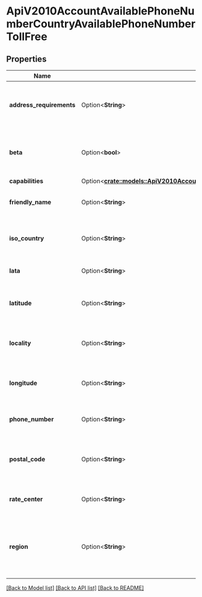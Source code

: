 # ApiV2010AccountAvailablePhoneNumberCountryAvailablePhoneNumberTollFree

## Properties

Name | Type | Description | Notes
------------ | ------------- | ------------- | -------------
**address_requirements** | Option<**String**> | The type of Address resource the phone number requires | [optional]
**beta** | Option<**bool**> | Whether the phone number is new to the Twilio platform | [optional]
**capabilities** | Option<[**crate::models::ApiV2010AccountAvailablePhoneNumberCountryAvailablePhoneNumberLocalCapabilities**](api_v2010_account_available_phone_number_country_available_phone_number_local_capabilities.md)> |  | [optional]
**friendly_name** | Option<**String**> | A formatted version of the phone number | [optional]
**iso_country** | Option<**String**> | The ISO country code of this phone number | [optional]
**lata** | Option<**String**> | The LATA of this phone number | [optional]
**latitude** | Option<**String**> | The latitude of this phone number's location | [optional]
**locality** | Option<**String**> | The locality or city of this phone number's location | [optional]
**longitude** | Option<**String**> | The longitude of this phone number's location | [optional]
**phone_number** | Option<**String**> | The phone number in E.164 format | [optional]
**postal_code** | Option<**String**> | The postal or ZIP code of this phone number's location | [optional]
**rate_center** | Option<**String**> | The rate center of this phone number | [optional]
**region** | Option<**String**> | The two-letter state or province abbreviation of this phone number's location | [optional]

[[Back to Model list]](../README.md#documentation-for-models) [[Back to API list]](../README.md#documentation-for-api-endpoints) [[Back to README]](../README.md)


